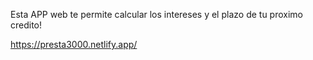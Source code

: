 Esta APP web te permite calcular los intereses y el plazo de tu proximo credito!

https://presta3000.netlify.app/
